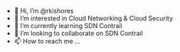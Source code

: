 - 👋 Hi, I’m @rkishores
- 👀 I’m interested in Cloud Networking & Cloud Security
- 🌱 I’m currently learning SDN Contrail
- 💞️ I’m looking to collaborate on SDN Contrail
- 📫 How to reach me ...

<!---
rkishores/rkishores is a ✨ special ✨ repository because its `README.md` (this file) appears on your GitHub profile.
You can click the Preview link to take a look at your changes.
--->
